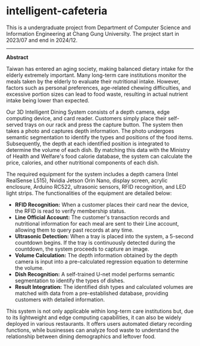 # intelligent-cafeteria
This is a undergraduate project from Department of Computer Science and Information Engineering at Chang Gung University. The project start in 2023/07 and end in 2024/12.
<hr>

 **Abstract**

Taiwan has entered an aging society, making balanced dietary intake for the elderly extremely important. Many long-term care institutions monitor the meals taken by the elderly to evaluate their nutritional intake. However, factors such as personal preferences, age-related chewing difficulties, and excessive portion sizes can lead to food waste, resulting in actual nutrient intake being lower than expected.

Our 3D Intelligent Dining System consists of a depth camera, edge computing device, and card reader. Customers simply place their self-served trays on our rack and press the capture button. The system then takes a photo and captures depth information. The photo undergoes semantic segmentation to identify the types and positions of the food items. Subsequently, the depth at each identified position is integrated to determine the volume of each dish. By matching this data with the Ministry of Health and Welfare's food calorie database, the system can calculate the price, calories, and other nutritional components of each dish.

The required equipment for the system includes a depth camera (Intel RealSense L515), Nvidia Jetson Orin Nano, display screen, acrylic enclosure, Arduino RC522, ultrasonic sensors, RFID recognition, and LED light strips. The functionalities of the equipment are detailed below:

- **RFID Recognition:** When a customer places their card near the device, the RFID is read to verify membership status.
- **Line Official Account:** The customer's transaction records and nutritional information for each meal are sent to their Line account, allowing them to query past records at any time.
- **Ultrasonic Detection:** When a tray is placed into the system, a 5-second countdown begins. If the tray is continuously detected during the countdown, the system proceeds to capture an image.
- **Volume Calculation:** The depth information obtained by the depth camera is input into a pre-calculated regression equation to determine the volume.
- **Dish Recognition:** A self-trained U-net model performs semantic segmentation to identify the types of dishes.
- **Result Integration:** The identified dish types and calculated volumes are matched with data from a pre-established database, providing customers with detailed information.

This system is not only applicable within long-term care institutions but, due to its lightweight and edge computing capabilities, it can also be widely deployed in various restaurants. It offers users automated dietary recording functions, while businesses can analyze food waste to understand the relationship between dining demographics and leftover food.
